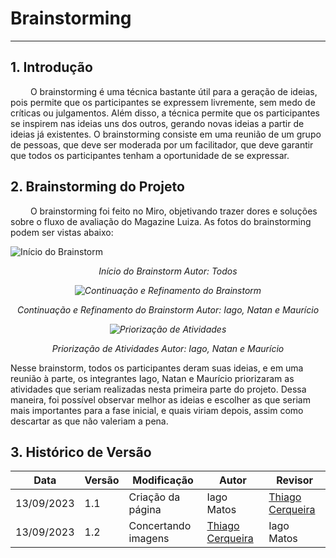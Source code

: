 # Brainstorming
----

## 1. Introdução
&emsp;&emsp; O brainstorming é uma técnica bastante útil para a geração de ideias, pois permite que os participantes se expressem livremente, sem medo de críticas ou julgamentos. Além disso, a técnica permite que os participantes se inspirem nas ideias uns dos outros, gerando novas ideias a partir de ideias já existentes. O brainstorming consiste em uma reunião de um grupo de pessoas, que deve ser moderada por um facilitador, que deve garantir que todos os participantes tenham a oportunidade de se expressar.

## 2. Brainstorming do Projeto

&emsp;&emsp; O brainstorming foi feito no Miro, objetivando trazer dores e soluções sobre o fluxo de avaliação do Magazine Luiza. As fotos do brainstorming podem ser vistas abaixo:

![Início do Brainstorm]("https://raw.githubusercontent.com/UnBArqDsw2023-2/2023.2_G8_ProjetoMagazineLuiza/main/docs/Assets/BrainstormFuncoeseMelhorias(2).jpg")

<em><center> Início do Brainstorm
Autor: Todos

![Continuação e Refinamento do Brainstorm]("https://raw.githubusercontent.com/UnBArqDsw2023-2/2023.2_G8_ProjetoMagazineLuiza/main/docs/Assets/BrainstormFuncoeseMelhorias(1).jpg")

Continuação e Refinamento do Brainstorm
Autor: Iago, Natan e Maurício

![Priorização de Atividades]("https://raw.githubusercontent.com/UnBArqDsw2023-2/2023.2_G8_ProjetoMagazineLuiza/main/docs/Assets/BrainstormFuncoeseMelhorias(3).jpg")

Priorização de Atividades
Autor: Iago, Natan e Maurício</center></em>

Nesse brainstorm, todos os participantes deram suas ideias, e em uma reunião à parte, os integrantes Iago, Natan e Maurício priorizaram as atividades que seriam realizadas nesta primeira parte do projeto. Dessa maneira, foi possível observar melhor as ideias e escolher as que seriam mais importantes para a fase inicial, e quais viriam depois, assim como descartar as que não valeriam a pena.

## 3. Histórico de Versão

| Data       | Versão | Modificação         | Autor         | Revisor |
|------------|--------|---------------------|---------------|---------|
| 13/09/2023 | 1.1    | Criação da página   | Iago Matos    | [Thiago Cerqueira](https://github.com/Thiago-Cerq)   |
| 13/09/2023 | 1.2    | Concertando imagens  | [Thiago Cerqueira](https://github.com/Thiago-Cerq)   |  Iago Matos  |

